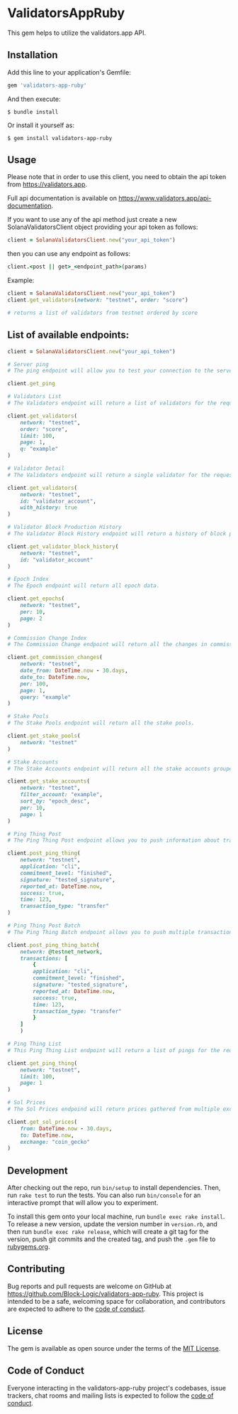 # ValidatorsAppRuby

This gem helps to utilize the validators.app API. 

## Installation

Add this line to your application's Gemfile:

```ruby
gem 'validators-app-ruby'
```

And then execute:

    $ bundle install

Or install it yourself as:

    $ gem install validators-app-ruby

## Usage

Please note that in order to use this client, you need to obtain the api token from https://validators.app.

Full api documentation is available on https://www.validators.app/api-documentation.

If you want to use any of the api method just create a new SolanaValidatorsClient object providing your api token as follows:

```ruby
client = SolanaValidatorsClient.new("your_api_token")
```

then you can use any endpoint as follows:

```ruby
client.<post || get>_<endpoint_path>(params)
```

Example:

```ruby
client = SolanaValidatorsClient.new("your_api_token")
client.get_validators(network: "testnet", order: "score")

# returns a list of validators from testnet ordered by score
```

## List of available endpoints:

```ruby
client = SolanaValidatorsClient.new("your_api_token")

# Server ping
# The ping endpoint will allow you to test your connection to the server.

client.get_ping

# Validators List
# The Validators endpoint will return a list of validators for the requested network. 

client.get_validators(
    network: "testnet",
    order: "score",
    limit: 100,
    page: 1,
    q: "example"
)

# Validator Detail
# The Validators endpoint will return a single validator for the requested network and account.

client.get_validators(
    network: "testnet",
    id: "validator_account",
    with_history: true
)

# Validator Block Production History
# The Validator Block History endpoint will return a history of block production stats for the requested network and account.

client.get_validator_block_history(
    network: "testnet",
    id: "validator_account"
)

# Epoch Index
# The Epoch endpoint will return all epoch data.

client.get_epochs(
    network: "testnet",
    per: 10,
    page: 2
)

# Commission Change Index
# The Commission Change endpoint will return all the changes in commission for a given period of time.

client.get_commission_changes(
    network: "testnet",
    date_from: DateTime.now - 30.days,
    date_to: DateTime.now,
    per: 100,
    page: 1,
    query: "example"
)

# Stake Pools
# The Stake Pools endpoint will return all the stake pools.

client.get_stake_pools(
    network: "testnet"
)

# Stake Accounts
# The Stake Accounts endpoint will return all the stake accounts grouped by vote accounts.

client.get_stake_accounts(
    network: "testnet",
    filter_account: "example",
    sort_by: "epoch_desc",
    per: 10,
    page: 1
)

# Ping Thing Post
# The Ping Thing Post endpoint allows you to push information about transaction times.

client.post_ping_thing(
    network: "testnet",
    application: "cli",
    commitment_level: "finished",
    signature: "tested_signature",
    reported_at: DateTime.now,
    success: true,
    time: 123,
    transaction_type: "transfer"
)

# Ping Thing Post Batch
# The Ping Thing Batch endpoint allows you to push multiple transaction informations at once.

client.post_ping_thing_batch(
    network: @testnet_network,
    transactions: [
        {
        application: "cli",
        commitment_level: "finished",
        signature: "tested_signature",
        reported_at: DateTime.now,
        success: true,
        time: 123,
        transaction_type: "transfer"
        }
    ]
    )

# Ping Thing List
# This Ping Thing List endpoint will return a list of pings for the requested network.

client.get_ping_thing(
    network: "testnet",
    limit: 100,
    page: 1
)

# Sol Prices
# The Sol Prices endpoind will return prices gathered from multiple exchanges.

client.get_sol_prices(
    from: DateTime.now - 30.days,
    to: DateTime.now,
    exchange: "coin_gecko"
)
```

## Development

After checking out the repo, run `bin/setup` to install dependencies. Then, run `rake test` to run the tests. You can also run `bin/console` for an interactive prompt that will allow you to experiment.

To install this gem onto your local machine, run `bundle exec rake install`. To release a new version, update the version number in `version.rb`, and then run `bundle exec rake release`, which will create a git tag for the version, push git commits and the created tag, and push the `.gem` file to [rubygems.org](https://rubygems.org).

## Contributing

Bug reports and pull requests are welcome on GitHub at https://github.com/Block-Logic/validators-app-ruby. This project is intended to be a safe, welcoming space for collaboration, and contributors are expected to adhere to the [code of conduct](https://github.com/Block-Logic/validators-app-ruby/blob/master/CODE_OF_CONDUCT.md).

## License

The gem is available as open source under the terms of the [MIT License](https://opensource.org/licenses/MIT).

## Code of Conduct

Everyone interacting in the validators-app-ruby project's codebases, issue trackers, chat rooms and mailing lists is expected to follow the [code of conduct](https://github.com/Block-Logic/validators-app-ruby/blob/master/CODE_OF_CONDUCT.md).
